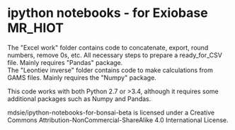 # ipython notebooks - for Exiobase MR_HIOT

The "Excel work" folder contains code to concatenate, export, round numbers, remove 0s, etc. All necessary steps to prepare a ready_for_CSV file. Mainly requires "Pandas" package.  
The "Leontiev inverse" folder contains code to make calculations from GAMS files. Mainly requires the "Numpy" package.

This code works with both Python 2.7 or >3.4, although it requires some additional packages such as Numpy and Pandas.

mdsie/ipython-notebooks-for-bonsai-beta is licensed under a Creative Commons Attribution-NonCommercial-ShareAlike 4.0 International License.
